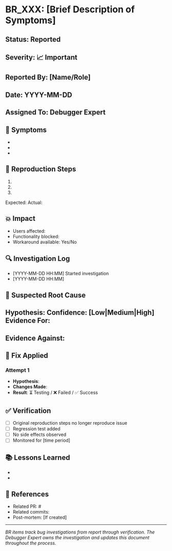 # BR_XXX: [Brief Description of Symptoms]

## Status: Reported
<!-- Status Options:
- Reported: Bug symptoms documented
- Investigating: Actively debugging
- Fix Proposed: Suspected root cause identified, awaiting approval
- Fix Applied: Fix implemented, testing in progress
- Verified: Fix confirmed working
- Closed (Not a Bug): Investigation showed no actual bug
- Closed (Won't Fix): Decided not to fix
-->

## Severity: 📈 Important
<!-- 
🔥 Critical: Blocking work, crashes, data loss
📈 Important: Significant functionality broken
💡 Minor: Cosmetic, workaround exists
-->

## Reported By: [Name/Role]
## Date: YYYY-MM-DD
## Assigned To: Debugger Expert

## 📝 Symptoms
<!-- What the user/tester observes -->
- 
- 
- 

## 🔄 Reproduction Steps
<!-- Exact steps to reproduce the issue -->
1. 
2. 
3. 
Expected: 
Actual: 

## 💥 Impact
<!-- Who is affected and how severely -->
- Users affected: 
- Functionality blocked: 
- Workaround available: Yes/No

## 🔍 Investigation Log
<!-- Chronological updates from investigation -->
- [YYYY-MM-DD HH:MM] Started investigation
- [YYYY-MM-DD HH:MM] 

## 🎯 Suspected Root Cause
<!-- Current hypothesis about the cause -->
**Hypothesis**: 
**Confidence**: [Low|Medium|High]
**Evidence For**:
- 
**Evidence Against**:
- 

## 🔧 Fix Applied
<!-- Description of fix attempt(s) -->
### Attempt 1
- **Hypothesis**: 
- **Changes Made**: 
- **Result**: ⏳ Testing / ❌ Failed / ✅ Success

## ✅ Verification
<!-- How we confirmed the fix works -->
- [ ] Original reproduction steps no longer reproduce issue
- [ ] Regression test added
- [ ] No side effects observed
- [ ] Monitored for [time period]

## 📚 Lessons Learned
<!-- What we learned from this bug -->
- 
- 

## 🔗 References
- Related PR: #
- Related commits: 
- Post-mortem: [If created]

---
*BR items track bug investigations from report through verification. The Debugger Expert owns the investigation and updates this document throughout the process.*